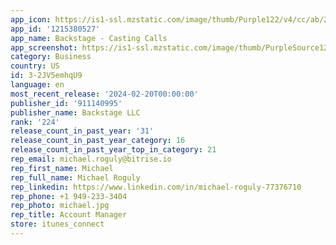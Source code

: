 ```yaml
---
app_icon: https://is1-ssl.mzstatic.com/image/thumb/Purple122/v4/cc/ab/2b/ccab2b07-e7f8-5db5-801b-f2188649ea6c/app.icon.production-0-0-1x_U007emarketing-0-5-0-85-220.png/1024x1024bb.png
app_id: '1215380527'
app_name: Backstage - Casting Calls
app_screenshot: https://is1-ssl.mzstatic.com/image/thumb/PurpleSource126/v4/49/4e/c2/494ec2b2-c5c8-6816-6b16-8c8035412523/81817c29-3861-417f-95ae-9afa7701584c_04.07_-_iphone_6_7_8__U00284.7in_U0029_750x13341._Brands_that_we_cast_with_1242x2688_screen.jpg/1242x2688bb.png
category: Business
country: US
id: 3-2JV5emhqU9
language: en
most_recent_release: '2024-02-20T00:00:00'
publisher_id: '911140995'
publisher_name: Backstage LLC
rank: '224'
release_count_in_past_year: '31'
release_count_in_past_year_category: 16
release_count_in_past_year_top_in_category: 21
rep_email: michael.roguly@bitrise.io
rep_first_name: Michael
rep_full_name: Michael Roguly
rep_linkedin: https://www.linkedin.com/in/michael-roguly-77376710
rep_phone: +1 949-233-3404
rep_photo: michael.jpg
rep_title: Account Manager
store: itunes_connect
---
```

